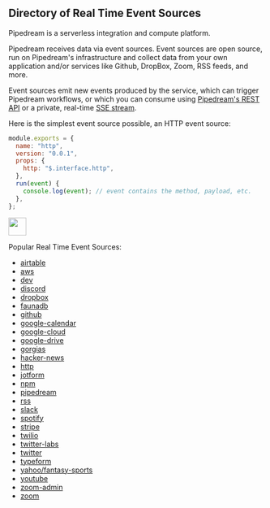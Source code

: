 ## Directory of Real Time Event Sources

Pipedream is a serverless integration and compute platform. 

Pipedream receives data via event sources. Event sources are open source, run on Pipedream's infrastructure and collect data from your own application and/or services like Github, DropBox, Zoom, RSS feeds, and more.

Event sources emit new events produced by the service, which can trigger Pipedream workflows, or which you can consume using [Pipedream's REST API](https://docs.pipedream.com/api/rest/) or a private, real-time [SSE stream](https://docs.pipedream.com/api/sse/).

Here is the simplest event source possible, an HTTP event source:

```javascript
module.exports = {
  name: "http",
  version: "0.0.1",
  props: {
    http: "$.interface.http",
  },
  run(event) {
    console.log(event); // event contains the method, payload, etc.
  },
};
```

<a href="http://tod.ly/2UNkcs3"><img src="https://i.ibb.co/m0bBsSL/deploy-clean.png" height="35"></a>

Popular Real Time Event Sources:
- [airtable](https://github.com/PipedreamHQ/pipedream/blob/master/components/airtable)
- [aws](https://github.com/PipedreamHQ/pipedream/blob/master/components/aws)
- [dev](https://github.com/PipedreamHQ/pipedream/blob/master/components/dev)
- [discord](https://github.com/PipedreamHQ/pipedream/blob/master/components/discord)
- [dropbox](https://github.com/PipedreamHQ/pipedream/blob/master/components/dropbox)
- [faunadb](https://github.com/PipedreamHQ/pipedream/blob/master/components/faunadb)
- [github](https://github.com/PipedreamHQ/pipedream/blob/master/components/github)
- [google-calendar](https://github.com/PipedreamHQ/pipedream/blob/master/components/google-calendar)
- [google-cloud](https://github.com/PipedreamHQ/pipedream/blob/master/components/google-cloud)
- [google-drive](https://github.com/PipedreamHQ/pipedream/blob/master/components/google-drive)
- [gorgias](https://github.com/PipedreamHQ/pipedream/blob/master/components/gorgias)
- [hacker-news](https://github.com/PipedreamHQ/pipedream/blob/master/components/hacker-news)
- [http](https://github.com/PipedreamHQ/pipedream/blob/master/components/http)
- [jotform](https://github.com/PipedreamHQ/pipedream/blob/master/components/jotform)
- [npm](https://github.com/PipedreamHQ/pipedream/blob/master/components/npm)
- [pipedream](https://github.com/PipedreamHQ/pipedream/blob/master/components/pipedream)
- [rss](https://github.com/PipedreamHQ/pipedream/blob/master/components/rss)
- [slack](https://github.com/PipedreamHQ/pipedream/blob/master/components/slack)
- [spotify](https://github.com/PipedreamHQ/pipedream/blob/master/components/spotify)
- [stripe](https://github.com/PipedreamHQ/pipedream/blob/master/components/stripe)
- [twilio](https://github.com/PipedreamHQ/pipedream/blob/master/components/twilio)
- [twitter-labs](https://github.com/PipedreamHQ/pipedream/blob/master/components/twitter-labs)
- [twitter](https://github.com/PipedreamHQ/pipedream/blob/master/components/twitter)
- [typeform](https://github.com/PipedreamHQ/pipedream/blob/master/components/typeform)
- [yahoo/fantasy-sports](https://github.com/PipedreamHQ/pipedream/blob/master/components/yahoo/fantasy-sports)
- [youtube](https://github.com/PipedreamHQ/pipedream/blob/master/components/youtube)
- [zoom-admin](https://github.com/PipedreamHQ/pipedream/blob/master/components/zoom-admin)
- [zoom](https://github.com/PipedreamHQ/pipedream/blob/master/components/zoom)
